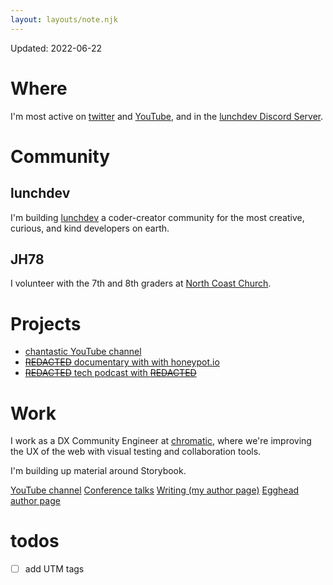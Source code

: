 ```yaml
---
layout: layouts/note.njk
---
```


Updated: 2022-06-22

# Where

I'm most active on [twitter]() and [YouTube](), and in the [lunchdev Discord Server]().

# Community

## lunchdev

I'm building [lunchdev](https://discord.gg/lunchdev) a coder-creator community for the most creative, curious, and kind developers on earth.

## JH78

I volunteer with the 7th and 8th graders at [North Coast Church](https://northcoastchurch.com).

# Projects

- [chantastic YouTube channel](https://youtube.com/c/chantastic)
- [~~REDACTED~~ documentary with with honeypot.io]()
- [~~REDACTED~~ tech podcast with ~~REDACTED~~]()

# Work

I work as a DX Community Engineer at [chromatic](https://chromatic.com), where we're improving the UX of the web with visual testing and collaboration tools.

I'm building up material around Storybook.

[YouTube channel]()
[Conference talks]()
[Writing (my author page)]()
[Egghead author page]()

# todos

- [ ] add UTM tags
